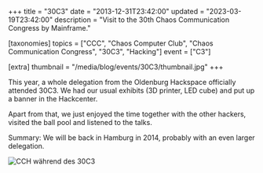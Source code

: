 +++
title = "30C3"
date = "2013-12-31T23:42:00"
updated = "2023-03-19T23:42:00"
description = "Visit to the 30th Chaos Communication Congress by Mainframe."

[taxonomies]
topics = ["CCC", "Chaos Computer Club", "Chaos Communication Congress", "30C3", "Hacking"]
event = ["C3"]

[extra]
thumbnail = "/media/blog/events/30C3/thumbnail.jpg"
+++

This year, a whole delegation from the Oldenburg Hackspace officially attended 30C3. We had our usual exhibits (3D printer, LED cube) and put up a banner in the Hackcenter.

Apart from that, we just enjoyed the time together with the other hackers, visited the ball pool and listened to the talks.

Summary: We will be back in Hamburg in 2014, probably with an even larger delegation.


![CCH während des 30C3](/media/blog/events/30C3/building.jpg)